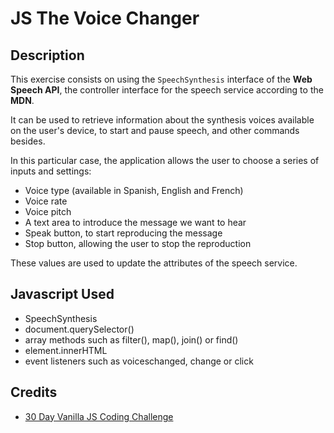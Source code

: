 # JS The Voice Changer

## Description

This exercise consists on using the `SpeechSynthesis` interface of the **Web Speech API**, the controller interface for the speech service according to the **MDN**. 

It can be used to retrieve information about the synthesis voices available on the user's device, to start and pause speech, and other commands besides. 

In this particular case, the application allows the user to choose a series of inputs and settings:

* Voice type (available in Spanish, English and French)
* Voice rate
* Voice pitch
* A text area to introduce the message we want to hear
* Speak button, to start reproducing the message
* Stop button, allowing the user to stop the reproduction

These values are used to update the attributes of the speech service. 

## Javascript Used

* SpeechSynthesis
* document.querySelector()
* array methods such as filter(), map(), join() or find()
* element.innerHTML
* event listeners such as voiceschanged, change or click

## Credits

* [30 Day Vanilla JS Coding Challenge](https://javascript30.com/)

